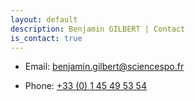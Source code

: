```yaml
---
layout: default
description: Benjamin GILBERT | Contact
is_contact: true
---
```


* Email: [benjamin.gilbert@sciencespo.fr](mailto:benjamin.gilbert@sciencespo.fr)

* Phone: [+33 (0) 1 45 49 53 54](tel:+330145495354)